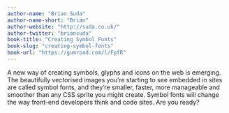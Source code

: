 ```yaml
---
author-name: "Brian Suda"
author-name-short: "Brian"
author-website: "http://suda.co.uk/"
author-twitter: "briansuda"
book-title: "Creating Symbol Fonts"
book-slug: "creating-symbol-fonts"
book-url: "https://gumroad.com/l/FpfR"
---
```


A new way of creating symbols, glyphs and icons on the web is emerging. The beautifully vectorised images you’re starting to see embedded in sites are called symbol fonts, and they’re smaller, faster, more manageable and smoother than any CSS sprite you might create. Symbol fonts will change the way front-end developers think and code sites. Are you ready?
